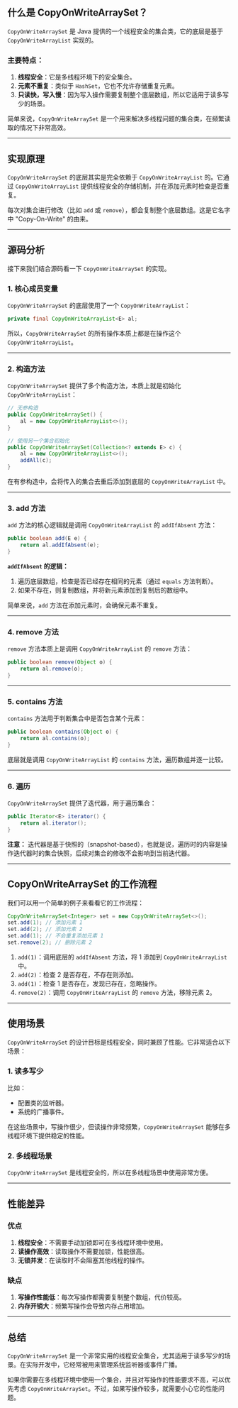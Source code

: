 
## **什么是 CopyOnWriteArraySet？**

`CopyOnWriteArraySet` 是 Java 提供的一个线程安全的集合类，它的底层是基于 `CopyOnWriteArrayList` 实现的。

### **主要特点：**
1. **线程安全**：它是多线程环境下的安全集合。
2. **元素不重复**：类似于 `HashSet`，它也不允许存储重复元素。
3. **只读快，写入慢**：因为写入操作需要复制整个底层数组，所以它适用于读多写少的场景。

简单来说，`CopyOnWriteArraySet` 是一个用来解决多线程问题的集合类，在频繁读取的情况下非常高效。

---

## **实现原理**

`CopyOnWriteArraySet` 的底层其实是完全依赖于 `CopyOnWriteArrayList` 的。它通过 `CopyOnWriteArrayList` 提供线程安全的存储机制，并在添加元素时检查是否重复。

每次对集合进行修改（比如 `add` 或 `remove`），都会复制整个底层数组。这是它名字中 "Copy-On-Write" 的由来。

---

## **源码分析**

接下来我们结合源码看一下 `CopyOnWriteArraySet` 的实现。

### **1. 核心成员变量**

`CopyOnWriteArraySet` 的底层使用了一个 `CopyOnWriteArrayList`：

```java
private final CopyOnWriteArrayList<E> al;
```

所以，`CopyOnWriteArraySet` 的所有操作本质上都是在操作这个 `CopyOnWriteArrayList`。

---

### **2. 构造方法**

`CopyOnWriteArraySet` 提供了多个构造方法，本质上就是初始化 `CopyOnWriteArrayList`：

```java
// 无参构造
public CopyOnWriteArraySet() {
    al = new CopyOnWriteArrayList<>();
}

// 使用另一个集合初始化
public CopyOnWriteArraySet(Collection<? extends E> c) {
    al = new CopyOnWriteArrayList<>();
    addAll(c);
}
```

在有参构造中，会将传入的集合去重后添加到底层的 `CopyOnWriteArrayList` 中。

---

### **3. add 方法**

`add` 方法的核心逻辑就是调用 `CopyOnWriteArrayList` 的 `addIfAbsent` 方法：

```java
public boolean add(E e) {
    return al.addIfAbsent(e);
}
```

**`addIfAbsent` 的逻辑：**
1. 遍历底层数组，检查是否已经存在相同的元素（通过 `equals` 方法判断）。
2. 如果不存在，则复制数组，并将新元素添加到复制后的数组中。

简单来说，`add` 方法在添加元素时，会确保元素不重复。

---

### **4. remove 方法**

`remove` 方法本质上是调用 `CopyOnWriteArrayList` 的 `remove` 方法：

```java
public boolean remove(Object o) {
    return al.remove(o);
}
```

---

### **5. contains 方法**

`contains` 方法用于判断集合中是否包含某个元素：

```java
public boolean contains(Object o) {
    return al.contains(o);
}
```

底层就是调用 `CopyOnWriteArrayList` 的 `contains` 方法，遍历数组并逐一比较。

---

### **6. 遍历**

`CopyOnWriteArraySet` 提供了迭代器，用于遍历集合：

```java
public Iterator<E> iterator() {
    return al.iterator();
}
```

**注意：** 迭代器是基于快照的（snapshot-based），也就是说，遍历时的内容是操作迭代器时的集合快照，后续对集合的修改不会影响到当前迭代器。

---

## **CopyOnWriteArraySet 的工作流程**

我们可以用一个简单的例子来看看它的工作流程：

```java
CopyOnWriteArraySet<Integer> set = new CopyOnWriteArraySet<>();
set.add(1); // 添加元素 1
set.add(2); // 添加元素 2
set.add(1); // 不会重复添加元素 1
set.remove(2); // 删除元素 2
```

1. `add(1)`：调用底层的 `addIfAbsent` 方法，将 1 添加到 `CopyOnWriteArrayList` 中。
2. `add(2)`：检查 2 是否存在，不存在则添加。
3. `add(1)`：检查 1 是否存在，发现已存在，忽略操作。
4. `remove(2)`：调用 `CopyOnWriteArrayList` 的 `remove` 方法，移除元素 2。

---

## **使用场景**

`CopyOnWriteArraySet` 的设计目标是线程安全，同时兼顾了性能。它非常适合以下场景：

### **1. 读多写少**
比如：
- 配置类的监听器。
- 系统的广播事件。

在这些场景中，写操作很少，但读操作非常频繁，`CopyOnWriteArraySet` 能够在多线程环境下提供稳定的性能。

### **2. 多线程场景**
`CopyOnWriteArraySet` 是线程安全的，所以在多线程场景中使用非常方便。

---

## **性能差异**

### **优点**
1. **线程安全**：不需要手动加锁即可在多线程环境中使用。
2. **读操作高效**：读取操作不需要加锁，性能很高。
3. **无锁并发**：在读取时不会阻塞其他线程的操作。

### **缺点**
1. **写操作性能低**：每次写操作都需要复制整个数组，代价较高。
2. **内存开销大**：频繁写操作会导致内存占用增加。

---

## **总结**

`CopyOnWriteArraySet` 是一个非常实用的线程安全集合，尤其适用于读多写少的场景。在实际开发中，它经常被用来管理系统监听器或事件广播。

如果你需要在多线程环境中使用一个集合，并且对写操作的性能要求不高，可以优先考虑 `CopyOnWriteArraySet`。不过，如果写操作较多，就需要小心它的性能问题。
